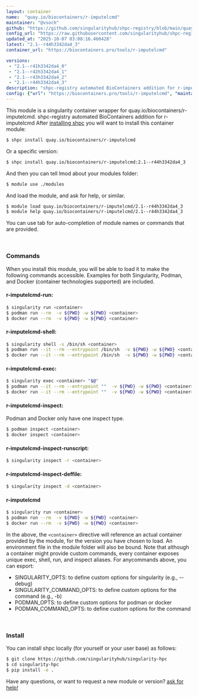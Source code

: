```yaml
---
layout: container
name:  "quay.io/biocontainers/r-imputelcmd"
maintainer: "@vsoch"
github: "https://github.com/singularityhub/shpc-registry/blob/main/quay.io/biocontainers/r-imputelcmd/container.yaml"
config_url: "https://raw.githubusercontent.com/singularityhub/shpc-registry/main/quay.io/biocontainers/r-imputelcmd/container.yaml"
updated_at: "2025-10-07 03:08:16.460428"
latest: "2.1--r44h3342da4_3"
container_url: "https://biocontainers.pro/tools/r-imputelcmd"

versions:
 - "2.1--r41h3342da4_0"
 - "2.1--r42h3342da4_1"
 - "2.1--r43h3342da4_2"
 - "2.1--r44h3342da4_3"
description: "shpc-registry automated BioContainers addition for r-imputelcmd"
config: {"url": "https://biocontainers.pro/tools/r-imputelcmd", "maintainer": "@vsoch", "description": "shpc-registry automated BioContainers addition for r-imputelcmd", "latest": {"2.1--r44h3342da4_3": "sha256:6f47f6cf2dfb0c7525dfa91643aac5c8bd0b4a63832e7ea0b56c6ac4b01dcf07"}, "tags": {"2.1--r41h3342da4_0": "sha256:8e72a79befe6e598ed2abed2cd14e03175864f4ae580a4aeaf3769be7fe61694", "2.1--r42h3342da4_1": "sha256:3758488584b4da3f9758658e47852c231aa2c2e9a0745c6b0fc0796876bb1c31", "2.1--r43h3342da4_2": "sha256:664a4ce121cd696f5e2f62fbf186d60e44df0bea1c3652ffcd3f03eb9806fa71", "2.1--r44h3342da4_3": "sha256:6f47f6cf2dfb0c7525dfa91643aac5c8bd0b4a63832e7ea0b56c6ac4b01dcf07"}, "docker": "quay.io/biocontainers/r-imputelcmd"}
---
```


This module is a singularity container wrapper for quay.io/biocontainers/r-imputelcmd.
shpc-registry automated BioContainers addition for r-imputelcmd
After [installing shpc](#install) you will want to install this container module:


```bash
$ shpc install quay.io/biocontainers/r-imputelcmd
```

Or a specific version:

```bash
$ shpc install quay.io/biocontainers/r-imputelcmd:2.1--r44h3342da4_3
```

And then you can tell lmod about your modules folder:

```bash
$ module use ./modules
```

And load the module, and ask for help, or similar.

```bash
$ module load quay.io/biocontainers/r-imputelcmd/2.1--r44h3342da4_3
$ module help quay.io/biocontainers/r-imputelcmd/2.1--r44h3342da4_3
```

You can use tab for auto-completion of module names or commands that are provided.

<br>

### Commands

When you install this module, you will be able to load it to make the following commands accessible.
Examples for both Singularity, Podman, and Docker (container technologies supported) are included.

#### r-imputelcmd-run:

```bash
$ singularity run <container>
$ podman run --rm  -v ${PWD} -w ${PWD} <container>
$ docker run --rm  -v ${PWD} -w ${PWD} <container>
```

#### r-imputelcmd-shell:

```bash
$ singularity shell -s /bin/sh <container>
$ podman run --it --rm --entrypoint /bin/sh  -v ${PWD} -w ${PWD} <container>
$ docker run --it --rm --entrypoint /bin/sh  -v ${PWD} -w ${PWD} <container>
```

#### r-imputelcmd-exec:

```bash
$ singularity exec <container> "$@"
$ podman run --it --rm --entrypoint ""  -v ${PWD} -w ${PWD} <container> "$@"
$ docker run --it --rm --entrypoint ""  -v ${PWD} -w ${PWD} <container> "$@"
```

#### r-imputelcmd-inspect:

Podman and Docker only have one inspect type.

```bash
$ podman inspect <container>
$ docker inspect <container>
```

#### r-imputelcmd-inspect-runscript:

```bash
$ singularity inspect -r <container>
```

#### r-imputelcmd-inspect-deffile:

```bash
$ singularity inspect -d <container>
```



#### r-imputelcmd

```bash
$ singularity run <container>
$ podman run --rm  -v ${PWD} -w ${PWD} <container>
$ docker run --rm  -v ${PWD} -w ${PWD} <container>
```


In the above, the `<container>` directive will reference an actual container provided
by the module, for the version you have chosen to load. An environment file in the
module folder will also be bound. Note that although a container
might provide custom commands, every container exposes unique exec, shell, run, and
inspect aliases. For anycommands above, you can export:

 - SINGULARITY_OPTS: to define custom options for singularity (e.g., --debug)
 - SINGULARITY_COMMAND_OPTS: to define custom options for the command (e.g., -b)
 - PODMAN_OPTS: to define custom options for podman or docker
 - PODMAN_COMMAND_OPTS: to define custom options for the command

<br>

### Install

You can install shpc locally (for yourself or your user base) as follows:

```bash
$ git clone https://github.com/singularityhub/singularity-hpc
$ cd singularity-hpc
$ pip install -e .
```

Have any questions, or want to request a new module or version? [ask for help!](https://github.com/singularityhub/singularity-hpc/issues)